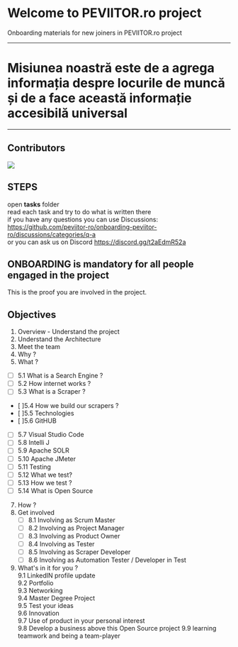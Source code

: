 # Welcome to PEVIITOR.ro project
Onboarding materials for new joiners in PEVIITOR.ro project
  
---
  
# Misiunea noastră este de a agrega informația despre locurile de muncă și de a face această informație accesibilă universal   

---
  
  
## Contributors

<a href="https://github.com/sebiboga/humans-txt/graphs/contributors">
 <img src="https://contrib.rocks/image?repo=peviitor-ro/onboarding-peviitor-ro" />
</a>

## STEPS
open **tasks** folder  
read each task and try to do what is written there  
if you have any questions you can use Discussions: https://github.com/peviitor-ro/onboarding-peviitor-ro/discussions/categories/q-a  
or you can ask us on Discord https://discord.gg/t2aEdmR52a  

## ONBOARDING is mandatory for all people engaged in the project
This is the proof you are involved in the project.   






## Objectives
1. Overview - Understand the project  
2. Understand the Architecture  
3. Meet the team  
4. Why ?  
5. What ?  
  - [ ] 5.1 What is a Search Engine ?  
  - [ ] 5.2 How internet works ?  
  - [ ] 5.3 What is a Scraper ?  
  - [ ]5.4 How we build our scrapers ?  
  - [ ]5.5 Technologies  
  - [ ]5.6 GitHUB  
  - [ ] 5.7 Visual Studio Code  
  - [ ]  5.8 Intelli J  
  - [ ] 5.9 Apache SOLR  
  - [ ] 5.10 Apache JMeter  
  - [ ] 5.11 Testing  
  - [ ] 5.12 What we test?  
  - [ ] 5.13 How we test ?  
  - [ ] 5.14 What is Open Source  
7. How ?  
8. Get involved  
   - [ ] 8.1 Involving as Scrum Master  
   - [ ] 8.2 Involving as Project Manager  
   - [ ] 8.3 Involving as Product Owner  
   - [ ] 8.4 Involving as Tester  
   - [ ] 8.5 Involving as Scraper Developer  
   - [ ] 8.6 Involving as Automation Tester / Developer in Test  
9. What's in it for you ?  
   9.1 LinkedIN profile update  
   9.2 Portfolio  
   9.3 Networking  
   9.4 Master Degree Project  
   9.5 Test your ideas  
   9.6 Innovation  
   9.7 Use of product in your personal interest  
   9.8 Develop a business above this Open Source project
   9.9 learning teamwork and being a team-player

